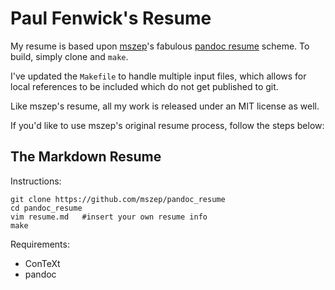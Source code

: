 # Paul Fenwick's Resume

My resume is based upon [mszep](https://github.com/mszep)'s fabulous [pandoc resume](https://github.com/mszep/pandoc_resume) scheme. To build, simply clone and `make`.

I've updated the `Makefile` to handle multiple input files, which allows for local references to be
included which do not get published to git.

Like mszep's resume, all my work is released under an MIT license as well.

If you'd like to use mszep's original resume process, follow the steps below:

## The Markdown Resume

Instructions:

    git clone https://github.com/mszep/pandoc_resume
    cd pandoc_resume
    vim resume.md   #insert your own resume info
    make

Requirements:

 * ConTeXt
 * pandoc
